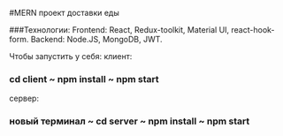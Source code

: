 #MERN проект доставки еды



###Технологии:
Frontend: React, Redux-toolkit, Material UI, react-hook-form.
Backend: Node.JS, MongoDB, JWT.




Чтобы запустить у себя:
клиент:
### cd client ~ npm install ~ npm start
сервер:
### новый терминал ~ cd server ~ npm install ~ npm start
